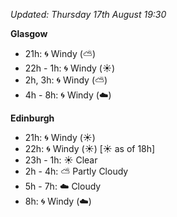 *Updated: Thursday 17th August 19:30*

**Glasgow**

* 21h: :cyclone: Windy (:partly_sunny:)
* 22h - 1h: :cyclone: Windy (:sunny:)
* 2h, 3h: :cyclone: Windy (:partly_sunny:)
* 4h - 8h: :cyclone: Windy (:cloud:)

**Edinburgh**

* 21h: :cyclone: Windy (:sunny:)
* 22h: :cyclone: Windy (:sunny:) [:sunny: as of 18h]
* 23h - 1h: :sunny: Clear
* 2h - 4h: :partly_sunny: Partly Cloudy
* 5h - 7h: :cloud: Cloudy
* 8h: :cyclone: Windy (:cloud:)
